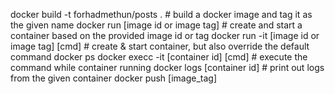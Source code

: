 docker build -t forhadmethun/posts .         # build a docker image and tag it as the given name
docker run [image id or image tag]           # create and start a container based on the provided image id or tag
docker run -it [image id or image tag] [cmd] # create & start container, but also override the default command
docker ps
docker execc -it [container id] [cmd]       # execute the command while container running
docker logs [container id]                  # print out logs from the given container
docker push [image_tag]